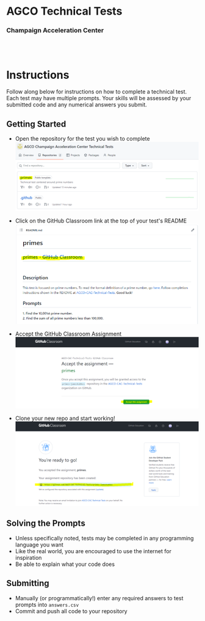 # AGCO Technical Tests
### Champaign Acceleration Center

<br>
<br>

# Instructions
Follow along below for instructions on how to complete a technical test. Each test may have multiple prompts. Your skills will be assessed by your submitted code and any numerical answers you submit.

## Getting Started
* Open the repository for the test you wish to complete
![Github Classroom Link Example](profile/static/Repository%20Example.PNG)

* Click on the GitHub Classroom link at the top of your test's README
![Github Classroom Link Example](profile/static/GitHub%20Classroom%20Link.PNG)

* Accept the GitHub Classroom Assignment
![Accept Assignment](profile/static/Accept%20Assignment.PNG)

* Clone your new repo and start working!
![Clone Repo](profile/static/Assignment%20Repo%20Link.PNG)


## Solving the Prompts
* Unless specifically noted, tests may be completed in any programming language you want
* Like the real world, you are encouraged to use the internet for inspiration
* Be able to explain what your code does

## Submitting
* Manually (or programmatically!) enter any required answers to test prompts into `answers.csv`
* Commit and push all code to your repository
